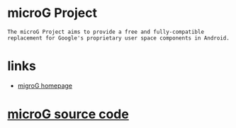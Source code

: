 # microG Project

```
The microG Project aims to provide a free and fully-compatible replacement for Google's proprietary user space components in Android.
```

# links

* [migroG homepage](https://microg.org/)
# [microG source code](https://github.com/microg)
